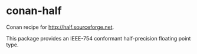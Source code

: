 # conan-half
Conan recipe for http://half.sourceforge.net.

This package provides an IEEE-754 conformant half-precision floating point type.
